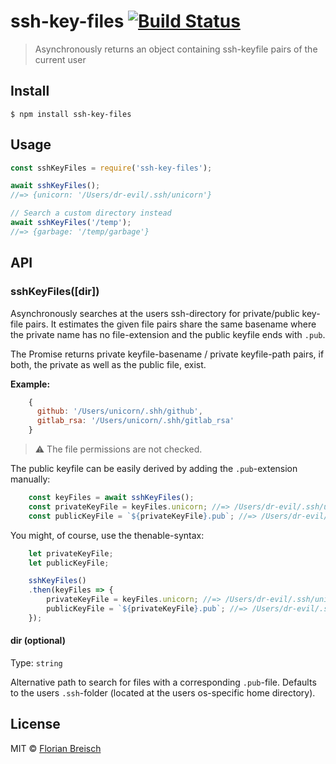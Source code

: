 # ssh-key-files [![Build Status](https://travis-ci.org/florianb/ssh-key-files.svg?branch=master)](https://travis-ci.org/florianb/ssh-key-files)

> Asynchronously returns an object containing ssh-keyfile pairs of the current user


## Install

```
$ npm install ssh-key-files
```


## Usage

```js
const sshKeyFiles = require('ssh-key-files');

await sshKeyFiles();
//=> {unicorn: '/Users/dr-evil/.ssh/unicorn'}

// Search a custom directory instead
await sshKeyFiles('/temp');
//=> {garbage: '/temp/garbage'}
```


## API

### sshKeyFiles([dir])

Asynchronously searches at the users ssh-directory for private/public key-file pairs. It estimates the given file pairs share the same basename where the private name has no file-extension and the public keyfile ends with `.pub`.

The Promise returns private keyfile-basename / private keyfile-path pairs, if both, the private as well as the public file, exist.

**Example:**

```js
    {
      github: '/Users/unicorn/.shh/github',
      gitlab_rsa: '/Users/unicorn/.shh/gitlab_rsa'
    }
```

> :warning: The file permissions are not checked.

The public keyfile can be easily derived by adding the `.pub`-extension manually:

```js
    const keyFiles = await sshKeyFiles();
    const privateKeyFile = keyFiles.unicorn; //=> /Users/dr-evil/.ssh/unicorn
    const publicKeyFile = `${privateKeyFile}.pub`; //=> /Users/dr-evil/.ssh/unicorn.pub
```

You might, of course, use the thenable-syntax:

```js
    let privateKeyFile;
    let publicKeyFile;

    sshKeyFiles()
    .then(keyFiles => {
        privateKeyFile = keyFiles.unicorn; //=> /Users/dr-evil/.ssh/unicorn
        publicKeyFile = `${privateKeyFile}.pub`; //=> /Users/dr-evil/.ssh/unicorn.pub
    });
```

#### dir (optional)

Type: `string`

Alternative path to search for files with a corresponding `.pub`-file. Defaults to the users `.ssh`-folder (located at the users os-specific home directory).


## License

MIT © [Florian Breisch](https://mindkeeper.solutions)
